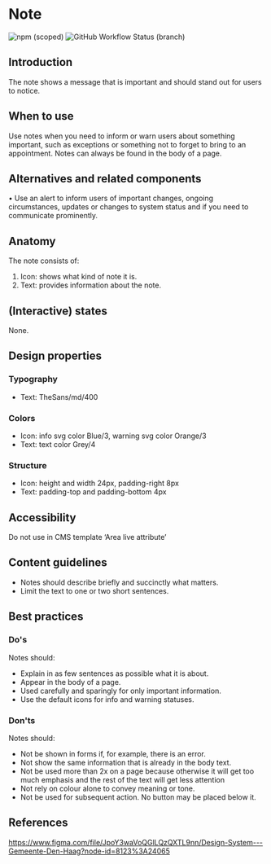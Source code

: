 # Note

![npm (scoped)](https://img.shields.io/npm/v/@gemeente-denhaag/button?logo=npm&style=flat-square)
![GitHub Workflow Status (branch)](https://img.shields.io/github/workflow/status/nl-design-system/denhaag/Build%20and%20deploy%20Storybook%20to%20Azure%20Web%20App/main?logo=github&style=flat-square)

## Introduction

The note shows a message that is important and should stand out for users to notice.

## When to use

Use notes when you need to inform or warn users about something important, such as exceptions or something not to forget to bring to an appointment. Notes can always be found in the body of a page.

## Alternatives and related components

• Use an alert to inform users of important changes, ongoing circumstances, updates or changes to system status and if you need to communicate prominently.

## Anatomy

The note consists of:

1. Icon: shows what kind of note it is.
2. Text: provides information about the note.

## (Interactive) states

None.

## Design properties

### Typography

- Text: TheSans/md/400

### Colors

- Icon: info svg color Blue/3, warning svg color Orange/3
- Text: text color Grey/4

### Structure

- Icon: height and width 24px, padding-right 8px
- Text: padding-top and padding-bottom 4px

## Accessibility

Do not use in CMS template ‘Area live attribute’

## Content guidelines

- Notes should describe briefly and succinctly what matters.
- Limit the text to one or two short sentences.

## Best practices

### Do's

Notes should:

- Explain in as few sentences as possible what it is about.
- Appear in the body of a page.
- Used carefully and sparingly for only important information.
- Use the default icons for info and warning statuses.

### Don'ts

Notes should:

- Not be shown in forms if, for example, there is an error.
- Not show the same information that is already in the body text.
- Not be used more than 2x on a page because otherwise it will get too much emphasis and the rest of the text will get less attention
- Not rely on colour alone to convey meaning or tone.
- Not be used for subsequent action. No button may be placed below it.

## References

https://www.figma.com/file/JpoY3waVoQGlLQzQXTL9nn/Design-System---Gemeente-Den-Haag?node-id=8123%3A24065
